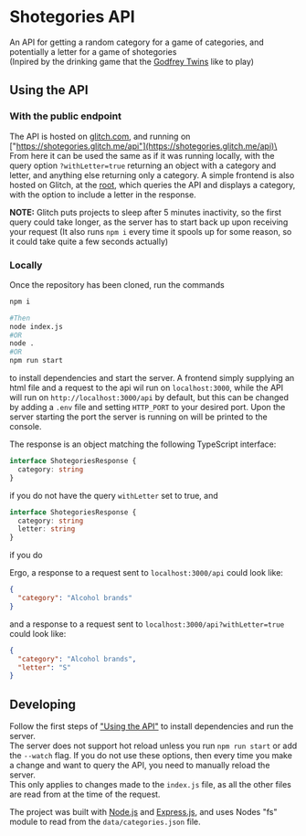 # Shotegories API
An API for getting a random category for a game of categories, and potentially a letter for a game of shotegories\
(Inpired by the drinking game that the [Godfrey Twins](https://www.youtube.com/@godfreytwins) like to play)

## Using the API
### With the public endpoint
The API is hosted on [glitch.com](https://glitch.com), and running on ["https://shotegories.glitch.me/api"](https://shotegories.glitch.me/api)\
From here it can be used the same as if it was running locally, with the query option ```?withLetter=true``` returning an object with a category and letter, and anything else returning only a category. A simple frontend is also hosted on Glitch, at the [root](https://shotegories.glitch.me), which queries the API and displays a category, with the option to include a letter in the response.

**NOTE:** Glitch puts projects to sleep after 5 minutes inactivity, so the first query could take longer, as the server has to start back up upon receiving your request (It also runs ```npm i``` every time it spools up for some reason, so it could take quite a few seconds actually)

### Locally
Once the repository has been cloned, run the commands
```bash
npm i

#Then
node index.js
#OR
node .
#OR
npm run start
```
to install dependencies and start the server. A frontend simply supplying an html file and a request to the api wil run on ```localhost:3000```, while the API will run on ```http://localhost:3000/api``` by default, but this can be changed by adding a ```.env``` file and setting ```HTTP_PORT``` to your desired port. Upon the server starting the port the server is running on will be printed to the console.

The response is an object matching the following TypeScript interface:
```ts
interface ShotegoriesResponse {
  category: string
}
```
if you do not have the query ```withLetter``` set to true, and
```ts
interface ShotegoriesResponse {
  category: string
  letter: string
}
```
if you do

Ergo, a response to a request sent to ```localhost:3000/api``` could look like:
```json
{
  "category": "Alcohol brands"
}
```
and a response to a request sent to ```localhost:3000/api?withLetter=true``` could look like:
```json
{
  "category": "Alcohol brands",
  "letter": "S"
}
```

## Developing
Follow the first steps of ["Using the API"](#using-the-api) to install dependencies and run the server.\
The server does not support hot reload unless you run ```npm run start``` or add the ```--watch``` flag.  If you do not use these options, then every time you make a change and want to query the API, you need to manually reload the server.\
This only applies to changes made to the ```index.js``` file, as all the other files are read from at the time of the request.

The project was built with [Node.js](https://nodejs.org) and [Express.js](https://expressjs.com/), and uses Nodes "fs" module to read from the ```data/categories.json``` file.
